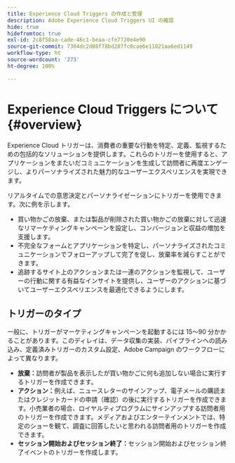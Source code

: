 ```yaml
---
title: Experience Cloud Triggers の作成と管理
description: Adobe Experience Cloud Triggers UI の確認
hide: true
hidefromtoc: true
exl-id: 2c8f58aa-cade-46c1-beaa-cfe7720e4e90
source-git-commit: 7304dc2d08f78bd287fc0cae6e11021aa6ed1149
workflow-type: ht
source-wordcount: '273'
ht-degree: 100%

---
```


# Experience Cloud Triggers について {#overview}

Experience Cloud トリガーは、消費者の重要な行動を特定、定義、監視するための包括的なソリューションを提供します。これらのトリガーを使用すると、アプリケーションをまたいだコミュニケーションを生成して訪問者に再度エンゲージし、よりパーソナライズされた魅力的なユーザーエクスペリエンスを実現できます。

リアルタイムでの意思決定とパーソナライゼーションにトリガーを使用できます。次に例を示します。

* 買い物かごの放棄、または製品が削除された買い物かごの放棄に対して迅速なリマーケティングキャンペーンを設定し、コンバージョンと収益の増加を支援します。
* 不完全なフォームとアプリケーションを特定し、パーソナライズされたコミュニケーションでフォローアップして完了を促し、放棄率を減らすことができます。
* 追跡するサイト上のアクションまたは一連のアクションを監視して、ユーザーの行動に関する有益なインサイトを提供し、ユーザーのアクションに基づいてユーザーエクスペリエンスを最適化できるようにします。

## トリガーのタイプ

一般に、トリガーがマーケティングキャンペーンを起動するには 15～90 分かかることがあります。このディレイは、データ収集の実装、パイプラインへの読み込み、定義済みトリガーのカスタム設定、Adobe Campaign のワークフローによって異なります。

* **放棄：**&#x200B;訪問者が製品を表示したが買い物かごに何も追加しない場合に実行するトリガーを作成できます。
* **アクション：**&#x200B;例えば、ニュースレターのサインアップ、電子メールの購読またはクレジットカードの申請（確認）の後に実行するトリガーを作成できます。小売業者の場合、ロイヤルティプログラムにサインアップする訪問者用のトリガーを作成できます。メディアおよびエンターテインメントでは、特定のショーを観て、調査に回答したいと思われる訪問者用のトリガーを作成できます。
* **セッション開始およびセッション終了：**&#x200B;セッション開始およびセッション終了イベントのトリガーを作成します。
